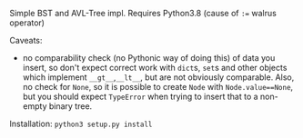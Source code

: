 Simple BST and AVL-Tree impl. Requires Python3.8 (cause of `:=` walrus operator)

Caveats:
- no comparability check (no Pythonic way of doing this) of data you insert, so don't expect correct work with `dict`s, `set`s and other objects which implement `__gt__`,`__lt__`, but are not obviously comparable. Also, no check for `None`, so it is possible to create `Node` with `Node.value==None`, but you should expect `TypeError` when trying to insert that to a non-empty binary tree.

Installation:
`python3 setup.py install`
